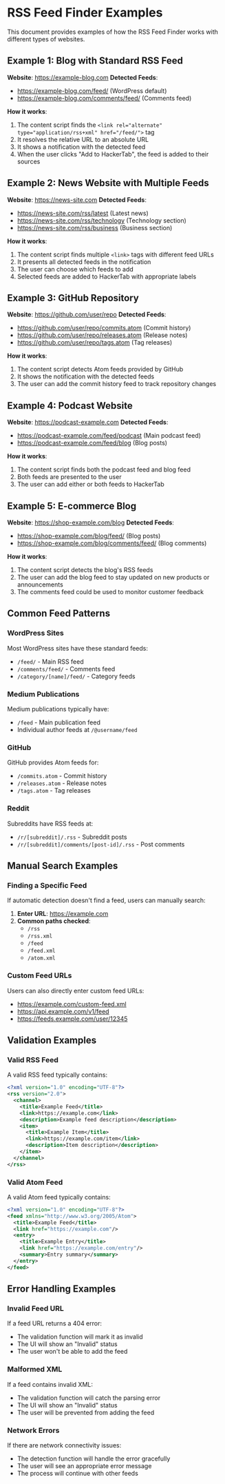 # RSS Feed Finder Examples

This document provides examples of how the RSS Feed Finder works with different types of websites.

## Example 1: Blog with Standard RSS Feed

**Website**: https://example-blog.com
**Detected Feeds**:

- https://example-blog.com/feed/ (WordPress default)
- https://example-blog.com/comments/feed/ (Comments feed)

**How it works**:

1. The content script finds the `<link rel="alternate" type="application/rss+xml" href="/feed/">` tag
2. It resolves the relative URL to an absolute URL
3. It shows a notification with the detected feed
4. When the user clicks "Add to HackerTab", the feed is added to their sources

## Example 2: News Website with Multiple Feeds

**Website**: https://news-site.com
**Detected Feeds**:

- https://news-site.com/rss/latest (Latest news)
- https://news-site.com/rss/technology (Technology section)
- https://news-site.com/rss/business (Business section)

**How it works**:

1. The content script finds multiple `<link>` tags with different feed URLs
2. It presents all detected feeds in the notification
3. The user can choose which feeds to add
4. Selected feeds are added to HackerTab with appropriate labels

## Example 3: GitHub Repository

**Website**: https://github.com/user/repo
**Detected Feeds**:

- https://github.com/user/repo/commits.atom (Commit history)
- https://github.com/user/repo/releases.atom (Release notes)
- https://github.com/user/repo/tags.atom (Tag releases)

**How it works**:

1. The content script detects Atom feeds provided by GitHub
2. It shows the notification with the detected feeds
3. The user can add the commit history feed to track repository changes

## Example 4: Podcast Website

**Website**: https://podcast-example.com
**Detected Feeds**:

- https://podcast-example.com/feed/podcast (Main podcast feed)
- https://podcast-example.com/feed/blog (Blog posts)

**How it works**:

1. The content script finds both the podcast feed and blog feed
2. Both feeds are presented to the user
3. The user can add either or both feeds to HackerTab

## Example 5: E-commerce Blog

**Website**: https://shop-example.com/blog
**Detected Feeds**:

- https://shop-example.com/blog/feed/ (Blog posts)
- https://shop-example.com/blog/comments/feed/ (Blog comments)

**How it works**:

1. The content script detects the blog's RSS feeds
2. The user can add the blog feed to stay updated on new products or announcements
3. The comments feed could be used to monitor customer feedback

## Common Feed Patterns

### WordPress Sites

Most WordPress sites have these standard feeds:

- `/feed/` - Main RSS feed
- `/comments/feed/` - Comments feed
- `/category/[name]/feed/` - Category feeds

### Medium Publications

Medium publications typically have:

- `/feed` - Main publication feed
- Individual author feeds at `/@username/feed`

### GitHub

GitHub provides Atom feeds for:

- `/commits.atom` - Commit history
- `/releases.atom` - Release notes
- `/tags.atom` - Tag releases

### Reddit

Subreddits have RSS feeds at:

- `/r/[subreddit]/.rss` - Subreddit posts
- `/r/[subreddit]/comments/[post-id]/.rss` - Post comments

## Manual Search Examples

### Finding a Specific Feed

If automatic detection doesn't find a feed, users can manually search:

1. **Enter URL**: https://example.com
2. **Common paths checked**:
   - `/rss`
   - `/rss.xml`
   - `/feed`
   - `/feed.xml`
   - `/atom.xml`

### Custom Feed URLs

Users can also directly enter custom feed URLs:

- https://example.com/custom-feed.xml
- https://api.example.com/v1/feed
- https://feeds.example.com/user/12345

## Validation Examples

### Valid RSS Feed

A valid RSS feed typically contains:

```xml
<?xml version="1.0" encoding="UTF-8"?>
<rss version="2.0">
  <channel>
    <title>Example Feed</title>
    <link>https://example.com</link>
    <description>Example feed description</description>
    <item>
      <title>Example Item</title>
      <link>https://example.com/item</link>
      <description>Item description</description>
    </item>
  </channel>
</rss>
```

### Valid Atom Feed

A valid Atom feed typically contains:

```xml
<?xml version="1.0" encoding="UTF-8"?>
<feed xmlns="http://www.w3.org/2005/Atom">
  <title>Example Feed</title>
  <link href="https://example.com"/>
  <entry>
    <title>Example Entry</title>
    <link href="https://example.com/entry"/>
    <summary>Entry summary</summary>
  </entry>
</feed>
```

## Error Handling Examples

### Invalid Feed URL

If a feed URL returns a 404 error:

- The validation function will mark it as invalid
- The UI will show an "Invalid" status
- The user won't be able to add the feed

### Malformed XML

If a feed contains invalid XML:

- The validation function will catch the parsing error
- The UI will show an "Invalid" status
- The user will be prevented from adding the feed

### Network Errors

If there are network connectivity issues:

- The detection function will handle the error gracefully
- The user will see an appropriate error message
- The process will continue with other feeds
